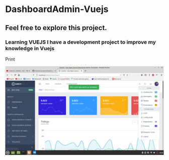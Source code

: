 # DashboardAdmin-Vuejs

<h2> Feel free to explore this project. </h2>

<h3> Learning VUEJS I have a development project to improve my knowledge in Vuejs </h3>

<span> Print </span>

<img src="/public/img/page.png">